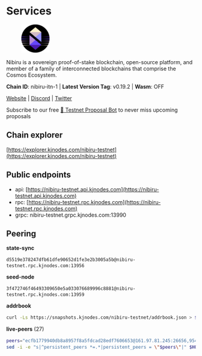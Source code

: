 # Services

<figure><img src="https://raw.githubusercontent.com/kj89/cosmos-images/main/logos/nibiru.png" alt=""><figcaption></figcaption></figure>

Nibiru is a sovereign proof-of-stake blockchain, open-source platform,  and member of a family of interconnected blockchains that comprise the Cosmos Ecosystem.

**Chain ID**: nibiru-itn-1 | **Latest Version Tag**: v0.19.2 | **Wasm**: OFF

[Website](https://nibiru.fi) | [Discord](https://discord.gg/nibirufi) | [Twitter](https://twitter.com/NibiruChain)



Subscribe to our free [🤖 Testnet Proposal Bot](https://t.me/kjnodes_testnet_proposal_bot) to never miss upcoming proposals


## Chain explorer
[https://explorer.kjnodes.com/nibiru-testnet](https://explorer.kjnodes.com/nibiru-testnet)

## Public endpoints

* api: [https://nibiru-testnet.api.kjnodes.com](https://nibiru-testnet.api.kjnodes.com)
* rpc: [https://nibiru-testnet.rpc.kjnodes.com](https://nibiru-testnet.rpc.kjnodes.com)
* grpc: nibiru-testnet.grpc.kjnodes.com:13990

## Peering

**state-sync**

```text
d5519e378247dfb61dfe90652d1fe3e2b3005a5b@nibiru-testnet.rpc.kjnodes.com:13956
```

**seed-node**

```text
3f472746f46493309650e5a033076689996c8881@nibiru-testnet.rpc.kjnodes.com:13959
```

**addrbook**
```bash
curl -Ls https://snapshots.kjnodes.com/nibiru-testnet/addrbook.json > $HOME/.nibid/config/addrbook.json
```

**live-peers** (27)
```bash
peers="ecfb1779940db8a8957f8a5fdcad28edf7606653@161.97.81.245:26656,954598490831bce4e650593d23466bf676c04914@185.16.39.19:38656,b6fe0cb29a6cca2acd41aade05c46272db5c7c0c@209.126.83.209:26656,0945129df734538663010c1349f1b4f29da48687@89.117.48.176:26656,c8bb9b0d660d006f097bf5af4b21b2046dbe1ba3@93.183.208.65:26656,6903fcc270cb5189033124fece49ce4bb4745ba0@38.242.245.13:26656,a10fd4adadd7ca8f430ad88ffdc93366e9471b00@149.102.135.51:26656,e0eeb7517c902ff3ae66acc7383e67b57b572977@38.242.206.117:26656,acfb784350b9dd2558720d623fe25ac6fd4ac9d6@144.91.82.124:26656,19fd0e304b15b5ce7abbbf27779eac77ca08fc23@65.109.157.236:46656,b02f28e0675743b077186b363386f10845c9e122@194.233.74.249:26656,0cc5236b8a37e89af65c8504982ae0eb5b01e004@178.20.47.61:26656,5160aa16c18a37d25c3e667c80de83279715f2aa@195.2.75.252:26656,f98a8229e5dc6da6d5e49fd4e115472df3d1773c@95.9.36.100:26656,072975554bef679c2fa798e0e29b7606c2c20073@38.242.248.93:26656,9616c3f4fe9bac03b8b922286207ea66fb7de01f@93.183.208.86:26656,1d31af8dcbc5a3333eb6583f97ed6b2387d70e72@34.30.60.89:26656,d5519e378247dfb61dfe90652d1fe3e2b3005a5b@65.109.68.190:13956,10b77a4ab480c05e323a401b493a08dca2a3ec48@154.53.42.141:26656,20da1f2c82539b0e75e818d74cb3a3dd3f8e6b63@38.242.229.208:27656,bd4e84bd7b14201661c958c6cb6a1de2a27078ed@95.217.156.62:26656,b9f203a7d45a2a2766ff144ea9cc680987886772@85.239.242.186:26656,8a2e384b898a00dcf8052d129d6beb9f8f5ef86b@5.75.232.237:26656,c1b40d056e4260a9fa9d1142af1adbeec5039599@142.132.202.50:46656,5e65a3d32678a7206d006f899be707c130a9ada1@162.55.234.70:55356,7c85671fd863077f7f74d85341beeb53408fae3c@109.123.248.101:26656,86a9ef837a37446469fc424b66e8fbf10d6619aa@84.46.255.162:26656"
sed -i -e "s|^persistent_peers *=.*|persistent_peers = \"$peers\"|" $HOME/.nibid/config/config.toml
```
